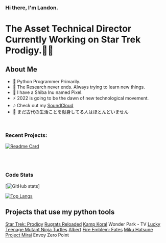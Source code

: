 ### Hi there, I'm Landon. 
# The Asset Technical Director Currently Working on Star Trek Prodigy.🖖✨

## About Me

- 🐍 Python Programmer Primarily.
- 🌱 The Research never ends. Always trying to learn new things.
- 🦊 I have a Shiba Inu named Pixel.
- ⚡ 2022 is going to be the dawn of new technological movement.
- 🎶 Check out my [SoundCloud](https://soundcloud.com/landon-ginn-375636184)
- 💮 まだ古代の生活ことを献身してる人はほとんどいません

<br />

### Recent Projects:
[![Readme Card](https://github-readme-stats.vercel.app/api/pin/?username=viacombcbs&repo=nas-prod-hive)](https://github.com/anuraghazra/github-readme-stats)

<br />
<br />

### Code Stats
[![GitHub stats](https://github-readme-stats.vercel.app/api?username=landonginn&show_icons=true&theme=dracula&count_private=true)]

[![Top Langs](https://github-readme-stats.vercel.app/api/top-langs/?username=landonginn&layout=compact&theme=dracula&count_private=true)](https://github.com/anuraghazra/github-readme-stats)


## Projects that use my python tools

[Star Trek: Prodigy](https://www.imdb.com/title/tt9795876/)
[Rugrats Reloaded](https://www.imdb.com/title/tt8741368)
[Kamp Koral](https://www.imdb.com/title/tt10436284)
Wonder Park - TV
[Lucky](https://www.imdb.com/title/tt9803152/)
[Teenage Mutant Ninja Turtles](https://www.imdb.com/title/tt1877889)
[Albert](https://www.imdb.com/title/tt6254874)
[Fire Emblem: Fates](https://www.nintendo.com/games/detail/fire-emblem-fates-conquest-3ds/)
[Miku Hatsune Project Mirai](https://www.nintendo.com/games/detail/hatsune-miku-project-mirai-dx-3ds/)
Envoy
Zero Point